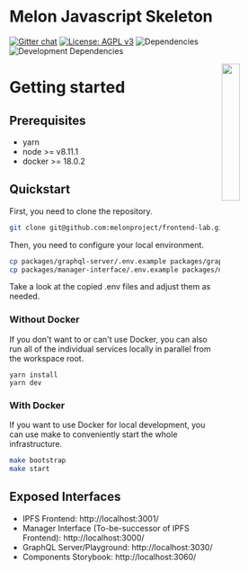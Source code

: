 # Melon Javascript Skeleton

[![Gitter chat](https://img.shields.io/gitter/room/melonproject/frontend-lab.js.svg?style=flat-square&colorB=46bc99)](https://gitter.im/melonproject/general 'Gitter chat')
[![License: AGPL v3](https://img.shields.io/badge/License-AGPL%20v3-blue.svg?style=flat-square)](https://www.gnu.org/licenses/agpl-3.0)
![Dependencies](https://img.shields.io/david/melonproject/frontend-lab.svg?style=flat-square)
![Development Dependencies](https://img.shields.io/david/dev/melonproject/frontend-lab.svg?style=flat-square)

<img src = "https://github.com/melonproject/branding/blob/master/melon/03_M_logo.jpg" width = "25%" align="right">

# Getting started

## Prerequisites

* yarn
* node >= v8.11.1
* docker >= 18.0.2

## Quickstart

First, you need to clone the repository.

```bash
git clone git@github.com:melonproject/frontend-lab.git && cd frontend-lab
```

Then, you need to configure your local environment.

```bash
cp packages/graphql-server/.env.example packages/graphql-server/.env
cp packages/manager-interface/.env.example packages/manager-interface/.env
```

Take a look at the copied .env files and adjust them as needed.

### Without Docker

If you don't want to or can't use Docker, you can also run all of the
individual services locally in parallel from the workspace root.

```
yarn install
yarn dev
```

### With Docker

If you want to use Docker for local development, you can use make to conveniently start the whole infrastructure.

```bash
make bootstrap
make start
```

## Exposed Interfaces

* IPFS Frontend: http://localhost:3001/
* Manager Interface (To-be-successor of IPFS Frontend): http://localhost:3000/
* GraphQL Server/Playground: http://localhost:3030/
* Components Storybook: http://localhost:3060/
